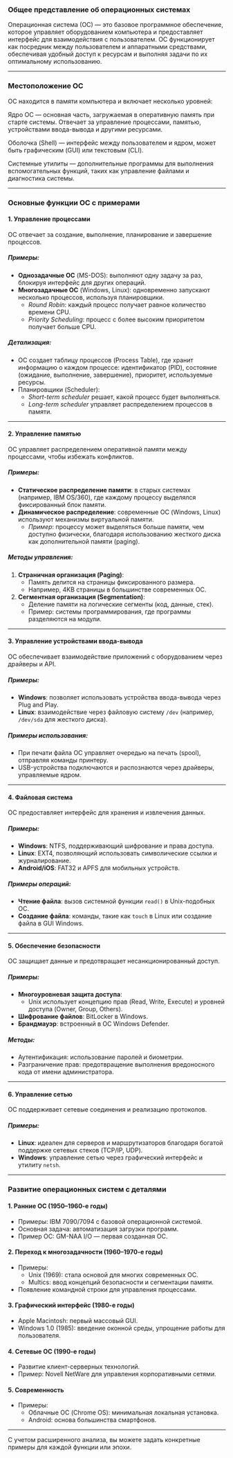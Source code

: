 ### Общее представление об операционных системах

Операционная система (ОС) — это базовое программное обеспечение, которое управляет оборудованием компьютера и предоставляет интерфейс для взаимодействия с пользователем. ОС функционирует как посредник между пользователем и аппаратными средствами, обеспечивая удобный доступ к ресурсам и выполняя задачи по их оптимальному использованию.

---

### Местоположение ОС

ОС находится в памяти компьютера и включает несколько уровней:

Ядро ОС — основная часть, загружаемая в оперативную память при старте системы. Отвечает за управление процессами, памятью, устройствами ввода-вывода и другими ресурсами.

Оболочка (Shell) — интерфейс между пользователем и ядром, может быть графическим (GUI) или текстовым (CLI).

Системные утилиты — дополнительные программы для выполнения вспомогательных функций, таких как управление файлами и диагностика системы.

---

### Основные функции ОС с примерами

#### 1. **Управление процессами**

ОС отвечает за создание, выполнение, планирование и завершение процессов.

##### Примеры:

-   **Однозадачные ОС** (MS-DOS): выполняют одну задачу за раз, блокируя интерфейс для других операций.
-   **Многозадачные ОС** (Windows, Linux): одновременно запускают несколько процессов, используя планировщики.
    -   _Round Robin_: каждый процесс получает равное количество времени CPU.
    -   _Priority Scheduling_: процесс с более высоким приоритетом получает больше CPU.

##### Детализация:

-   ОС создает таблицу процессов (Process Table), где хранит информацию о каждом процессе: идентификатор (PID), состояние (ожидание, выполнение, завершение), приоритет, используемые ресурсы.
-   Планировщики (Scheduler):
    -   _Short-term scheduler_ решает, какой процесс будет выполняться.
    -   _Long-term scheduler_ управляет распределением процессов в памяти.

---

#### 2. **Управление памятью**

ОС управляет распределением оперативной памяти между процессами, чтобы избежать конфликтов.

##### Примеры:

-   **Статическое распределение памяти**: в старых системах (например, IBM OS/360), где каждому процессу выделялся фиксированный блок памяти.
-   **Динамическое распределение**: современные ОС (Windows, Linux) используют механизмы виртуальной памяти.
    -   _Пример_: процессу может выделяться больше памяти, чем доступно физически, благодаря использованию жесткого диска как дополнительной памяти (paging).

##### Методы управления:

1. **Страничная организация (Paging)**:
    - Память делится на страницы фиксированного размера.
    - Например, 4KB страницы в большинстве современных ОС.
2. **Сегментная организация (Segmentation)**:
    - Деление памяти на логические сегменты (код, данные, стек).
    - Пример: системы программирования, где программы разделяются на модули.

---

#### 3. **Управление устройствами ввода-вывода**

ОС обеспечивает взаимодействие приложений с оборудованием через драйверы и API.

##### Примеры:

-   **Windows**: позволяет использовать устройства ввода-вывода через Plug and Play.
-   **Linux**: взаимодействие через файловую систему `/dev` (например, `/dev/sda` для жесткого диска).

##### Примеры использования:

-   При печати файла ОС управляет очередью на печать (spool), отправляя команды принтеру.
-   USB-устройства подключаются и распознаются через драйверы, управляемые ядром.

---

#### 4. **Файловая система**

ОС предоставляет интерфейс для хранения и извлечения данных.

##### Примеры:

-   **Windows**: NTFS, поддерживающий шифрование и права доступа.
-   **Linux**: EXT4, позволяющий использовать символические ссылки и журналирование.
-   **Android/iOS**: FAT32 и APFS для мобильных устройств.

##### Примеры операций:

-   **Чтение файла**: вызов системной функции `read()` в Unix-подобных ОС.
-   **Создание файла**: команды, такие как `touch` в Linux или создание файла в GUI Windows.

---

#### 5. **Обеспечение безопасности**

ОС защищает данные и предотвращает несанкционированный доступ.

##### Примеры:

-   **Многоуровневая защита доступа**:
    -   Unix использует концепцию прав (Read, Write, Execute) и уровней доступа (Owner, Group, Others).
-   **Шифрование файлов**: BitLocker в Windows.
-   **Брандмауэр**: встроенный в ОС Windows Defender.

##### Методы:

-   Аутентификация: использование паролей и биометрии.
-   Разграничение прав: предотвращение выполнения вредоносного кода от имени администратора.

---

#### 6. **Управление сетью**

ОС поддерживает сетевые соединения и реализацию протоколов.

##### Примеры:

-   **Linux**: идеален для серверов и маршрутизаторов благодаря богатой поддержке сетевых стеков (TCP/IP, UDP).
-   **Windows**: управление сетью через графический интерфейс и утилиту `netsh`.

---

### Развитие операционных систем с деталями

#### 1. **Ранние ОС (1950–1960-е годы)**

-   Примеры: IBM 7090/7094 с базовой операционной системой.
-   Основная задача: автоматизация загрузки программ.
-   Пример ОС: GM-NAA I/O — первая созданная ОС.

#### 2. **Переход к многозадачности (1960–1970-е годы)**

-   Примеры:
    -   Unix (1969): стала основой для многих современных ОС.
    -   Multics: ввод концепций безопасности и сегментации памяти.
-   Появление командной строки для управления процессами.

#### 3. **Графический интерфейс (1980-е годы)**

-   Apple Macintosh: первый массовый GUI.
-   Windows 1.0 (1985): введение оконной среды, упрощение работы для пользователя.

#### 4. **Сетевые ОС (1990-е годы)**

-   Развитие клиент-серверных технологий.
-   Пример: Novell NetWare для управления корпоративными сетями.

#### 5. **Современность**

-   Примеры:
    -   Облачные ОС (Chrome OS): минимальная локальная установка.
    -   Android: основа большинства смартфонов.

---

С учетом расширенного анализа, вы можете задать конкретные примеры для каждой функции или эпохи.
